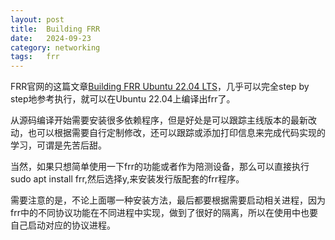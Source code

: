 ```yaml
---
layout: post
title:  Building FRR
date:   2024-09-23
category: networking 
tags:   frr 
---
```


FRR官网的这篇文章[Building FRR Ubuntu 22.04 LTS](https://docs.frrouting.org/projects/dev-guide/en/latest/building-frr-for-ubuntu2204.html)，几乎可以完全step by step地参考执行，就可以在Ubuntu 22.04上编译出frr了。

从源码编译开始需要安装很多依赖程序，但是好处是可以跟踪主线版本的最新改动，也可以根据需要自行定制修改，还可以跟踪或添加打印信息来完成代码实现的学习，可谓是先苦后甜。

当然，如果只想简单使用一下frr的功能或者作为陪测设备，那么可以直接执行sudo apt install frr,然后选择y,来安装发行版配套的frr程序。

需要注意的是，不论上面哪一种安装方法，最后都要根据需要启动相关进程，因为frr中的不同协议功能在不同进程中实现，做到了很好的隔离，所以在使用中也要自己启动对应的协议进程。
